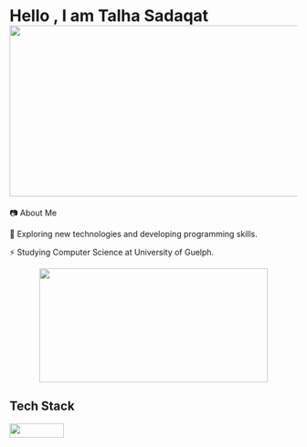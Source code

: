 <h1>
Hello , I am Talha Sadaqat
   <div align="center">
  <img src="https://media.giphy.com/media/dWesBcTLavkZuG35MI/giphy.gif" width="600" height="300"/>
</div>
</h1>

📷 About Me  

:seedling:  Exploring new technologies and developing programming skills.

:zap: Studying Computer Science at University of Guelph.

<div align="center">
  <img src="https://media.giphy.com/media/dWesBcTLavkZuG35MI/giphy.gif" width="400" height="200"/>
</div>
<h2>Tech Stack </h2>
<img src="https://img.shields.io/badge/javascript-%23323330.svg?style=for-the-badge&logo=javascript&logoColor=%23F7DF1E" width="95" height="25"/>

<!---
Computer science has helped revolutionize the world making life easier and work more productive for businesses. I have spent my life in Dubai, 
a country that is involving digital technology and artificial intelligence in almost every system, smart driving test, smart police stations, robotic surgery and many more. 
Surrounded by automation and computers made me fall in love with computer science and I would always get personal satisfaction whenever I would help my teachers and classmates
with setting up PC equipment’s at school.

Through my education, I have developed a wide range of technical skills that will help me to succeed in this role. My Bachelor of Computer Science has placed emphasis on 
practical designing of software with analytic tools of C, C++, and JAVA. This allowed me to take a systematic approach to work and has improved my ability to anticipate 
and diagnose problems. Moreover, I helped with Installing and configuring computer hardware, software, systems, networks, printers, and scanners at my school 
during the Science fair. In my advance programming course, I designed a Bus Reservation program that allowed users to book seats on a bus. Furthermore, I also 
developed an investments record software along with its graphical user interface using JAVA to keep track for buying or selling investments, searching for investments, updating prices, 
calculating total gain and much more. I created a very efficient error free program and received constructive feedback from my professor.

Additionally, my completion of a Duke of Edinburgh International Award has boosted my leadership skills and enhanced my public speaking skills. This award required me to 
speak publicly to groups of various sizes, allowing me to demonstrate confidence and ability to craft convincing and engaging messages. Furthermore, I was the captain of the 
sports club in which I led and provided training to around 250 students which resulted us in winning the annual sports day.

My advance and efficient programming ability and computer hardware knowledge along with my strong leadership skills, will make me a valuable member of your team.
I would appreciate the opportunity to have an interview with you to discuss the position further and thank you for your consideration.

--->
